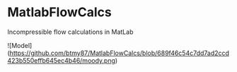# MatlabFlowCalcs
Incompressible flow calculations in MatLab

![Model] (https://github.com/btmy87/MatlabFlowCalcs/blob/689f46c54c7dd7ad2ccd423b550effb645ec4b46/moody.png)
